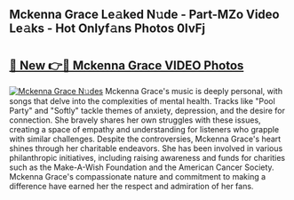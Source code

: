 ## Mckenna Grace Le𝚊ked N𝚞de - Part-MZo Video Le𝚊ks - Hot Onlyf𝚊ns Photos 0IvFj

# <h2><a href="http://ac17558.deff.icu/?id=Mckenna+Grace">🔗 New 👉🔴 Mckenna Grace VIDEO Photos</a></h2>

[![Mckenna Grace N𝚞des](https://i.imgur.com/rIISA9y.gif)](http://ac17558.deff.icu/?id=Mckenna+Grace)
Mckenna Grace's music is deeply personal, with songs that delve into the complexities of mental health. Tracks like "Pool Party" and "Softly" tackle themes of anxiety, depression, and the desire for connection. She bravely shares her own struggles with these issues, creating a space of empathy and understanding for listeners who grapple with similar challenges. Despite the controversies, Mckenna Grace's heart shines through her charitable endeavors. She has been involved in various philanthropic initiatives, including raising awareness and funds for charities such as the Make-A-Wish Foundation and the American Cancer Society. Mckenna Grace's compassionate nature and commitment to making a difference have earned her the respect and admiration of her fans.
